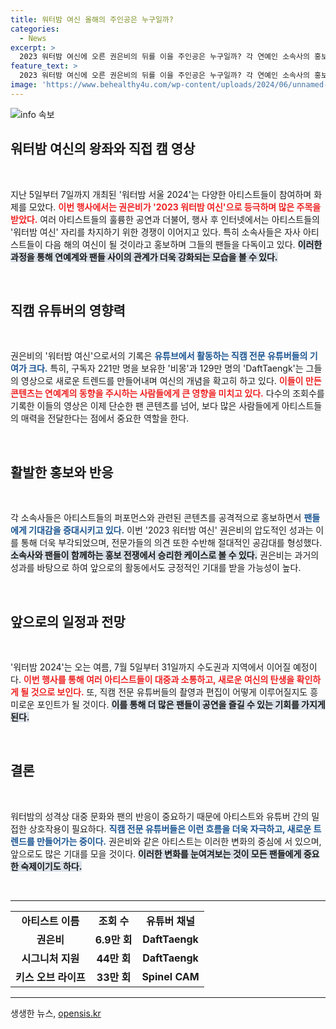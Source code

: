 ```yaml
---
title: 워터밤 여신 올해의 주인공은 누구일까?
categories:
  - News
excerpt: >
  2023 워터밤 여신에 오른 권은비의 뒤를 이을 주인공은 누구일까? 각 연예인 소속사의 홍보와 인기 직캠 유튜버들이 만드는 화제 속, 2024 여신 자리를 둘러싼 치열한 경쟁이 벌어지고 있다!
feature_text: >
  2023 워터밤 여신에 오른 권은비의 뒤를 이을 주인공은 누구일까? 각 연예인 소속사의 홍보와 인기 직캠 유튜버들이 만드는 화제 속, 2024 여신 자리를 둘러싼 치열한 경쟁이 벌어지고 있다!
image: 'https://www.behealthy4u.com/wp-content/uploads/2024/06/unnamed-file.png'
---
```


<p><img src="https://www.behealthy4u.com/wp-content/uploads/2024/06/unnamed-file.png" alt="info 속보" /></p>

<h2 data-ke-size="size26">워터밤 여신의 왕좌와 직접 캠 영상</h2>

<p data-ke-size="size16">&nbsp;</p>

<p data-ke-size="size16">지난 5일부터 7일까지 개최된 '워터밤 서울 2024'는 다양한 아티스트들이 참여하며 화제를 모았다. <b><span style="color: #ee2323;">이번 행사에서는 권은비가 '2023 워터밤 여신'으로 등극하며 많은 주목을 받았다.</span></b> 여러 아티스트들의 훌륭한 공연과 더불어, 행사 후 인터넷에서는 아티스트들의 '워터밤 여신' 자리를 차지하기 위한 경쟁이 이어지고 있다. 특히 소속사들은 자사 아티스트들이 다음 해의 여신이 될 것이라고 홍보하며 그들의 팬들을 다독이고 있다. <b><span style="background-color: #21538527;">이러한 과정을 통해 연예계와 팬들 사이의 관계가 더욱 강화되는 모습을 볼 수 있다.</span></b> </p>

<p data-ke-size="size16">&nbsp;</p>

<h2 data-ke-size="size26">직캠 유튜버의 영향력</h2>

<p data-ke-size="size16">&nbsp;</p>

<p data-ke-size="size16">권은비의 '워터밤 여신'으로서의 기록은 <b><span style="color: #1a5490;">유튜브에서 활동하는 직캠 전문 유튜버들의 기여가 크다.</span></b> 특히, 구독자 221만 명을 보유한 '비몽'과 129만 명의 'DaftTaengk'는 그들의 영상으로 새로운 트렌드를 만들어내며 여신의 개념을 확고히 하고 있다. <b><span style="color: #ee2323;">이들이 만든 콘텐츠는 연예계의 동향을 주시하는 사람들에게 큰 영향을 미치고 있다.</span></b> 다수의 조회수를 기록한 이들의 영상은 이제 단순한 팬 콘텐츠를 넘어, 보다 많은 사람들에게 아티스트들의 매력을 전달한다는 점에서 중요한 역할을 한다. </p>

<p data-ke-size="size16">&nbsp;</p>

<h2 data-ke-size="size26">활발한 홍보와 반응</h2>

<p data-ke-size="size16">&nbsp;</p>

<p data-ke-size="size16">각 소속사들은 아티스트들의 퍼포먼스와 관련된 콘텐츠를 공격적으로 홍보하면서 <b><span style="color: #1a5490;">팬들에게 기대감을 증대시키고 있다.</span></b> 이번 '2023 워터밤 여신' 권은비의 압도적인 성과는 이를 통해 더욱 부각되었으며, 전문가들의 의견 또한 수반해 절대적인 공감대를 형성했다. <b><span style="background-color: #21538527;">소속사와 팬들이 함께하는 홍보 전쟁에서 승리한 케이스로 볼 수 있다.</span></b> 권은비는 과거의 성과를 바탕으로 하여 앞으로의 활동에서도 긍정적인 기대를 받을 가능성이 높다.  </p>

<p data-ke-size="size16">&nbsp;</p>

<h2 data-ke-size="size26">앞으로의 일정과 전망</h2>

<p data-ke-size="size16">&nbsp;</p>

<p data-ke-size="size16">'워터밤 2024'는 오는 여름, 7월 5일부터 31일까지 수도권과 지역에서 이어질 예정이다. <b><span style="color: #ee2323;">이번 행사를 통해 여러 아티스트들이 대중과 소통하고, 새로운 여신의 탄생을 확인하게 될 것으로 보인다.</span></b> 또, 직캠 전문 유튜버들의 촬영과 편집이 어떻게 이루어질지도 흥미로운 포인트가 될 것이다. <b><span style="background-color: #21538527;">이를 통해 더 많은 팬들이 공연을 즐길 수 있는 기회를 가지게 된다.</span></b></p>

<p data-ke-size="size16">&nbsp;</p>

<h2 data-ke-size="size26">결론</h2>

<p data-ke-size="size16">&nbsp;</p>

<p data-ke-size="size16">워터밤의 성격상 대중 문화와 팬의 반응이 중요하기 때문에 아티스트와 유튜버 간의 밀접한 상호작용이 필요하다. <b><span style="color: #1a5490;">직캠 전문 유튜버들은 이런 흐름을 더욱 자극하고, 새로운 트렌드를 만들어가는 중이다.</span></b> 권은비와 같은 아티스트는 이러한 변화의 중심에 서 있으며, 앞으로도 많은 기대를 모을 것이다. <b><span style="background-color: #21538527;">이러한 변화를 눈여겨보는 것이 모든 팬들에게 중요한 숙제이기도 하다.</span></b></p>

<p data-ke-size="size16">&nbsp;</p>

<hr />

<table style="width: 100%; border-collapse: collapse;">
<tbody>
<tr>
<td style="text-align: center; height: 17px;"><b>아티스트 이름</b></td>
<td style="text-align: center; height: 17px;"><b>조회 수</b></td>
<td style="text-align: center; height: 17px;"><b>유튜버 채널</b></td>
</tr>
<tr>
<td style="text-align: center; height: 17px;"><b>권은비</b></td>
<td style="text-align: center; height: 17px;"><b>6.9만 회</b></td>
<td style="text-align: center; height: 17px;"><b>DaftTaengk</b></td>
</tr>
<tr>
<td style="text-align: center; height: 17px;"><b>시그니처 지원</b></td>
<td style="text-align: center; height: 17px;"><b>44만 회</b></td>
<td style="text-align: center; height: 17px;"><b>DaftTaengk</b></td>
</tr>
<tr>
<td style="text-align: center; height: 17px;"><b>키스 오브 라이프</b></td>
<td style="text-align: center; height: 17px;"><b>33만 회</b></td>
<td style="text-align: center; height: 17px;"><b>Spinel CAM</b></td>
</tr>
</tbody>
</table>

<hr />
생생한 뉴스, <a href="https://opensis.kr" rel="dofollow">opensis.kr</a>


